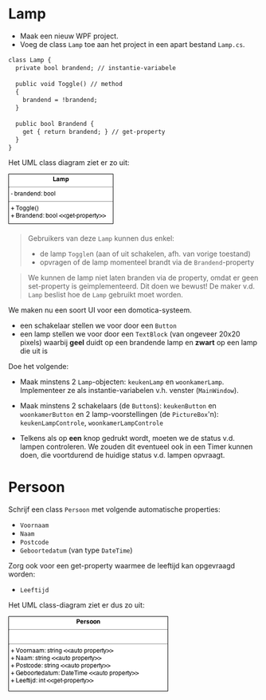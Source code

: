 # Lamp

- Maak een nieuw WPF project.
- Voeg de class `Lamp` toe aan het project in een apart bestand `Lamp.cs`.

```
class Lamp {
  private bool brandend; // instantie-variabele
  
  public void Toggle() // method
  {
    brandend = !brandend;
  }

  public bool Brandend {
    get { return brandend; } // get-property
  }
}
```

Het UML class diagram ziet er zo uit:

![Lamp UML class diagram](img/Lamp2.png)

> Gebruikers van deze `Lamp` kunnen dus enkel:
> - de lamp `Toggle`n (aan of uit schakelen, afh. van vorige toestand)
> - opvragen of de lamp momenteel brandt via de `Brandend`-property

> We kunnen de lamp niet laten branden via de property, omdat er 
geen set-property is geimplementeerd. Dit doen we bewust! De maker
v.d. `Lamp` beslist hoe de `Lamp` gebruikt moet worden.

We maken nu een soort UI voor een domotica-systeem.

- een schakelaar stellen we voor door een `Button`
- een lamp stellen we voor door een `TextBlock` (van ongeveer 20x20 pixels)
waarbij **geel** duidt op een brandende lamp en **zwart** op een lamp die uit 
is

Doe het volgende:

- Maak minstens 2 `Lamp`-objecten: `keukenLamp` en `woonkamerLamp`.
Implementeer ze als instantie-variabelen v.h. venster (`MainWindow`).
- Maak minstens 2 schakelaars (de `Button`s): `keukenButton` en
`woonkamerButton` en 2 lamp-voorstellingen (de `PictureBox`'n):
`keukenLampControle`, `woonkamerLampControle`

- Telkens als op **een** knop gedrukt wordt, moeten we de status
v.d. lampen controleren. We zouden dit eventueel ook in een Timer
kunnen doen, die voortdurend de huidige status v.d. lampen opvraagt.



# Persoon

Schrijf een class `Persoon` met volgende automatische properties:

- `Voornaam`
- `Naam`
- `Postcode`
- `Geboortedatum` (van type `DateTime`)

Zorg ook voor een get-property waarmee de leeftijd kan opgevraagd worden:

- `Leeftijd`

Het UML class-diagram ziet er dus zo uit:

![Persoon UML class diagram](img/Persoon.png)


